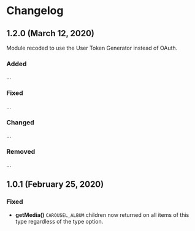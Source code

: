 # Changelog

## 1.2.0 (March 12, 2020)
Module recoded to use the User Token Generator instead of OAuth.

### Added
...

### Fixed
...

### Changed
...

### Removed
...

## 1.0.1 (February 25, 2020)

### Fixed
- **getMedia()** `CAROUSEL_ALBUM` children now returned on all items of this type regardless of the type option.
